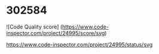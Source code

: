 # 302584


![Code Quality score] (https://www.code-inspector.com/project/24995/score/svg)


https://www.code-inspector.com/project/24995/status/svg
